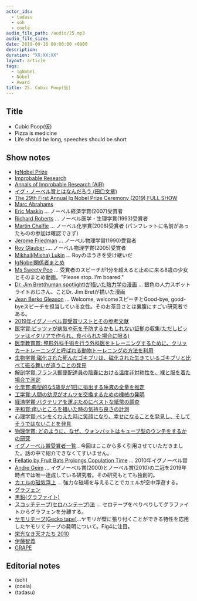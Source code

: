 ```yaml
---
actor_ids:
  - tadasu
  - soh
  - coela
audio_file_path: /audio/25.mp3
audio_file_size: 
date: 2019-09-16 00:00:00 +0900
description: 
duration: "XX:XX:XX"
layout: article
tags: 
  - IgNobel
  - Nobel
  - Award
title: 25. Cubic Poop(仮)
---
```

## Title
- Cubic Poop(仮)
- Pizza is medicine
- Life should be long, speeches should be short 

## Show notes
- [IgNobel Prize](https://www.improbable.com/ig-about/)
- [Improbable Research](https://www.improbable.com/)
- [Annals of Improbable Research (AIR)](https://www.improbable.com/publications/magazine/)
- [イグ・ノーベル賞とはなんだろう (田口文章)](https://www.rikasuki.jp/rika_no67/rika_no67.htm)
- [The 29th First Annual Ig Nobel Prize Ceremony (2019) FULL SHOW](https://www.youtube.com/watch?v=QVcWDMii9JU)
- [Marc Abrahams](https://en.wikipedia.org/wiki/Marc_Abrahams)
- [Eric Maskin](https://scholar.harvard.edu/maskin/home) ... ノーベル経済学賞(2007)受賞者
- [Richard Roberts](https://en.wikipedia.org/wiki/Richard_J._Roberts) ... ノーベル医学・生理学賞(1993)受賞者
- [Martin Chalfie](https://en.wikipedia.org/wiki/Martin_Chalfie) ... ノーベル化学賞(2008)受賞者 (パンフレットに名前があったものの参加は確認できず)
- [Jerome Friedman](https://en.wikipedia.org/wiki/Jerome_Isaac_Friedman) ... ノーベル物理学賞(1990)受賞者
- [Roy Glauber](https://en.wikipedia.org/wiki/Roy_J._Glauber) .... ノーベル物理学賞(2005)受賞者
- [Mikhail(Misha) Lukin](https://en.wikipedia.org/wiki/Mikhail_Lukin) ... Royのほうきを受け継いだ
- [IgNobel関係者まとめ](https://www.improbable.com/ig-about/whoswho2019/)
- [Ms Sweety Poo](https://www.youtube.com/watch?v=xAnVNXaa5oA) ... 受賞者のスピーチが1分を超えると止めに来る8歳の少女とそのまとめ動画。"Please stop. I'm boared."
- [Dr. Jim Bret(human spotlight)が描いた熱力学の漫画](http://web.mit.edu/afs/athena/user/j/b/jbredt/Public/thermo/1st_2nd_Laws.pdf) ... 銀色の人力スポットライトおじさん、ことDr. Jim Bretが描いた漫画
- [Jean Berko Gleason](https://en.wikipedia.org/wiki/Jean_Berko_Gleason) ... Welcome, welcomeスピーチとGood-bye, good-byeスピーチを担当している女性。そのお茶目さとは裏腹にすごい研究者である。
- [2019年イグノーベル賞受賞リストとその参考文献](https://www.improbable.com/2019/09/12/announcing-the-2019-ig-nobel-prize-winners/)
- [医学賞:ピッツァが病気や死を予防するかもしれない証拠の収集(ただしピッツァはイタリアで作られ、食べられた場合に限る)](https://www.ncbi.nlm.nih.gov/pubmed/12949808)
- [医学教育賞: 整形外科手術を行う外科医をトレーニングするために、クリッカートレーニングと呼ばれる動物トーレニングの方法を利用](https://link.springer.com/article/10.1007%2Fs11999-015-4555-8)
- [生物学賞:磁化された死んだゴキブリは、磁化された生きているゴキブリと比べて振る舞いが違うことの発見](https://www.nature.com/articles/s41598-018-23005-1)
- [解剖学賞:フランス郵便配達員の陰嚢における温度非対称性を、裸と服を着た場合で測定](https://academic.oup.com/humrep/article/22/8/2178/643997)
- [化学賞:典型的な5歳児が1日に排出する唾液の全量を推定](https://linkinghub.elsevier.com/retrieve/pii/000399699500026L)
- [工学賞:人間の幼児がオムツを交換するための機械の発明](https://patents.google.com/patent/US20170143168)
- [経済学賞:バクテリアを運ぶためにベストな紙幣の調査](https://aricjournal.biomedcentral.com/articles/10.1186/2047-2994-2-22)
- [平和賞:痒いところを掻いた時の気持ち良さの計測](https://psycnet.apa.org/doiLanding?doi=10.1037%2F0022-3514.54.5.768)
- [心理学賞:ペンをくわえた時に笑顔になり、幸せになることを発見し、そしてそうではないことを発見](https://www.frontiersin.org/articles/10.3389/fpsyg.2017.00702/full)
- [物理学賞: どのように、なぜ、ウォンバットはキューブ型のウンチをするかの研究](http://meetings.aps.org/Meeting/DFD18/Session/E19.1)
- [イグノーベル賞受賞者一覧](https://ja.wikipedia.org/wiki/%E3%82%A4%E3%82%B0%E3%83%8E%E3%83%BC%E3%83%99%E3%83%AB%E8%B3%9E%E5%8F%97%E8%B3%9E%E8%80%85%E3%81%AE%E4%B8%80%E8%A6%A7)...今回はここから多く引用させていただきました。話の中で紹介できなくてすいません。
- [Fellatio by Fruit Bats Prolongs Copulation Time](https://journals.plos.org/plosone/article?id=10.1371/journal.pone.0007595) ... 2010年イグノーベル賞
- [Andre Geim](http://www.condmat.physics.manchester.ac.uk/people/academic/geim/) ... イグノーベル賞(2000)とノーベル賞(2010)の二冠を2019年時点では唯一達成している研究者。その研究もとても独創的。
- [カエルの磁気浮上](https://www.youtube.com/watch?v=A1vyB-O5i6E) ... 強力な磁場を与えることでカエルが空中浮遊する。
- [グラフェン](https://ja.wikipedia.org/wiki/%E3%82%B0%E3%83%A9%E3%83%95%E3%82%A7%E3%83%B3)
- [黒鉛(グラファイト)](https://ja.wikipedia.org/wiki/%E3%82%B0%E3%83%A9%E3%83%95%E3%82%A1%E3%82%A4%E3%83%88)
- [スコッチテープ(セロハンテープ)法](https://physicsworld.com/a/how-to-make-graphene/) ... セロテープをぺりぺりしてグラファイトからグラフェンを分離する。
- [ヤモリテープ(Gecko tape)](http://www.fis.unipr.it/immagini/news_fisica/nature-1-june-geco.pdf)...ヤモリが壁に張り付くことができる特性を応用したヤモリてテープの発明について。Fig4に注目。
- [栄光なき天才たち 2010](https://www.amazon.co.jp/%E6%A0%84%E5%85%89%E3%81%AA%E3%81%8D%E5%A4%A9%E6%89%8D%E3%81%9F%E3%81%A12010-%E6%A0%84%E5%85%89%E3%81%AA%E3%81%8D%E5%A4%A9%E6%89%8D%E3%81%9F%E3%81%A1-%E3%83%A4%E3%83%B3%E3%82%B0%E3%82%B8%E3%83%A3%E3%83%B3%E3%83%97%E3%82%B3%E3%83%9F%E3%83%83%E3%82%AF%E3%82%B9-%E6%A3%AE%E7%94%B0-%E4%BF%A1%E5%90%BE/dp/4088790928)
- [伊藤智義](https://next.rikunabi.com/tech/docs/ct_s03600.jsp?p=001216)
- [GRAPE](https://ja.wikipedia.org/wiki/GRAPE)

## Editorial notes
- (soh)
- (coela)
- (tadasu)
